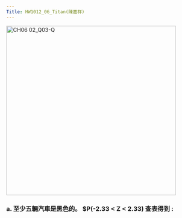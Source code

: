 ```yaml
---
Title: HW1012_06_Titan(陳嘉祥)
---
```


<img width="450" alt="CH06 02_Q03-Q" src="https://github.com/user-attachments/assets/c4edef00-cf05-4ec5-9071-51dcf4c19400">

### a. 至少五輛汽車是黑色的。 $P(-2.33 < Z < 2.33) 查表得到 :   



